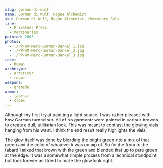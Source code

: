 ```yaml
---
slug: gorman-di-wulf
name: Gorman di Wulf, Rogue Alchemist
sku: Gorman di Wulf, Rogue Alchemist, Mercenary Solo
line:
  - Privateer Press
  - Mercenaries
painted: 2006
photos:
  - ./PP-WM-Merc-Gorman-Dankel_1.jpg
  - ./PP-WM-Merc-Gorman-Dankel_2.jpg
  - ./PP-WM-Merc-Gorman-Dankel_3.jpg
race:
  - human
archetype:
  - artificer
  - rogue
weapons:
  - grenade
armor:
  - leather
  - cloak
---
```


Although my first try at painting a light source, I was rather pleased with how Gorman turned out. All of his garments were painted in various browns to create a dull, utilitarian look. This was meant to contrast the glowing vials hanging from his waist. I think the end result really highlights the vials.

The glow itself was done by blending the bright green into a mix of that green and the color of whatever it was on top of. So for the front of the tabard I mixed that brown with the green and blended that up to pure green at the edge. It was a somewhat simple process from a technical standpoint but took forever as I tried to make the glow look right.
